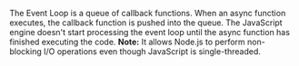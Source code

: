 
  The Event Loop is a queue of callback functions. When an async function executes, the callback function is pushed into the queue. The JavaScript engine doesn't start processing the event loop until the async function has finished executing the code.
  **Note:** It allows Node.js to perform non-blocking I/O operations even though JavaScript is single-threaded.
